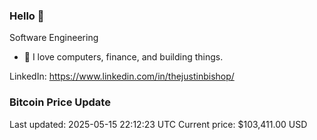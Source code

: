 ### Hello 🤙  

Software Engineering

- 🔭 I love computers, finance, and building things.
  
LinkedIn: https://www.linkedin.com/in/thejustinbishop/  















































































































































### Bitcoin Price Update
Last updated: 2025-05-15 22:12:23 UTC
Current price: $103,411.00 USD
